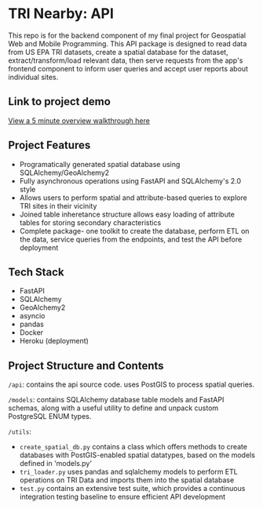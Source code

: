 <h1>TRI Nearby:  API</h1>
This repo is for the backend component of my final project for Geospatial Web and Mobile Programming.  This API package is designed to read data from US EPA TRI datasets, create a spatial database for the dataset, extract/transform/load relevant data, then serve requests from the app's frontend component to inform user queries and accept user reports about individual sites.

<h2>Link to project demo</h2>

[View a 5 minute overview walkthrough here](https://youtu.be/jYbpUzD-KjI)

<h2>Project Features</h2>

* Programatically generated spatial database using SQLAlchemy/GeoAlchemy2
* Fully asynchronous operations using FastAPI and SQLAlchemy's 2.0 style
* Allows users to perform spatial and attribute-based queries to explore TRI sites in their vicinity
* Joined table inheretance structure allows easy loading of attribute tables for storing secondary characteristics
* Complete package- one toolkit to create the database, perform ETL on the data, service queries from the endpoints, and test the API before deployment

<h2>Tech Stack</h2>

* FastAPI
* SQLAlchemy
* GeoAlchemy2
* asyncio
* pandas
* Docker
* Heroku (deployment)

<h2>Project Structure and Contents</h2>

`/api`:  contains the api source code.  uses PostGIS to process spatial queries.

`/models`: contains SQLAlchemy database table models and FastAPI schemas, along with a useful utility to define and unpack custom PostgreSQL ENUM types.

`/utils`:

  - `create_spatial_db.py` contains a class which offers methods to create databases with PostGIS-enabled spatial datatypes, based on the models defined in 'models.py'
  - `tri_loader.py` uses pandas and sqlalchemy models to perform ETL operations on TRI Data and imports them into the spatial database
  - `test.py` contains an extensive test suite, which provides a continuous integration testing baseline to ensure efficient API development
